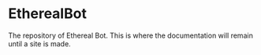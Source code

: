 # EtherealBot
The repository of Ethereal Bot. This is where the documentation will remain until a site is made.
